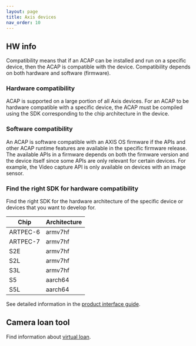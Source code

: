 ```yaml
---
layout: page
title: Axis devices
nav_order: 10
---
```

## HW info
Compatibility means that if an ACAP can be installed and run on a specific device, then the ACAP is compatible with the device. Compatibility depends on both hardware and software (firmware).

### Hardware compatibility
ACAP is supported on a large portion of all Axis devices. For an ACAP to be hardware compatible with a specific device, the ACAP must be compiled using the SDK corresponding to the chip architecture in the device.

### Software compatibility
An ACAP is software compatible with an AXIS OS firmware if the APIs and other ACAP runtime features are available in the specific firmware release. The available APIs in a firmware depends on both the firmware version and the device itself since some APIs are only relevant for certain devices. For example, the Video capture API is only available on devices with an image sensor.

### Find the right SDK for hardware compatibility
Find the right SDK for the hardware architecture of the specific device or devices that you want to develop for.

Chip | Architecture
---- | ------------
ARTPEC-6 | armv7hf
ARTPEC-7 | armv7hf
S2E | armv7hf
S2L | armv7hf
S3L | armv7hf
S5 | aarch64
S5L | aarch64

See detailed information in the [product interface guide](https://www.axis.com/developer-community/product-interface-guide).

## Camera loan tool
Find information about [virtual loan](https://www.axis.com/developer-community/virtual-loan-tool).